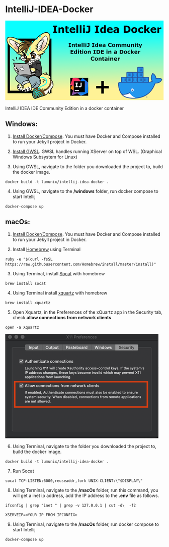 # IntelliJ-IDEA-Docker
![Project-Banner](/readme/project-banner.png)

IntelliJ IDEA IDE Community Edition in a docker container


## Windows:
1. [Install Docker/Compose](https://docs.docker.com/compose/install/). You must have Docker and Compose installed to run your Jekyll project in Docker.

2. [Install GWSL](https://opticos.github.io/gwsl/). GWSL handles running XServer on top of WSL. (Graphical Windows Subsystem for Linux)

3. Using GWSL, navigate to the folder you downloaded the project to, build the docker image.

```
docker build -t lumunix/intellij-idea-docker .
```
4. Using GWSL, navigate to the **/windows** folder, run docker compose to start Intellij

```
docker-compose up
```


## macOs:
1. [Install Docker/Compose](https://docs.docker.com/compose/install/). You must have Docker and Compose installed to run your Jekyll project in Docker.

2. Install [Homebrew](https://brew.sh) using Terminal
```
ruby -e "$(curl -fsSL https://raw.githubusercontent.com/Homebrew/install/master/install)"
```

3. Using Terminal, install [Socat](https://linux.die.net/man/1/socat) with homebrew

```
brew install socat
```

4. Using Terminal install [xquartz](https://www.xquartz.org) with homebrew
```
brew install xquartz
```

5. Open Xquartz, in the Preferences of the xQuartz app in the Security tab, check **allow connections from network clients**
```
open -a Xquartz
```
![x11 Zquartz Preferences](readme/x11pref.png)

6. Using Terminal, navigate to the folder you downloaded the project to, build the docker image.
```
docker build -t lumunix/intellij-idea-docker .
```
7. Run Socat
```
socat TCP-LISTEN:6000,reuseaddr,fork UNIX-CLIENT:\"$DISPLAY\"
```

8. Using Terminal, navigate to the **/macOs** folder, run this command, you will get a inet ip address, add the IP address to the **.env** file as follows.
```
ifconfig | grep "inet " | grep -v 127.0.0.1 | cut -d\  -f2
```

```
XSERVEIP=<YOUR IP FROM IFCONFIG>
```

9. Using Terminal, navigate to the **/macOs** folder, run docker compose to start Intellij

```
docker-compose up
```
